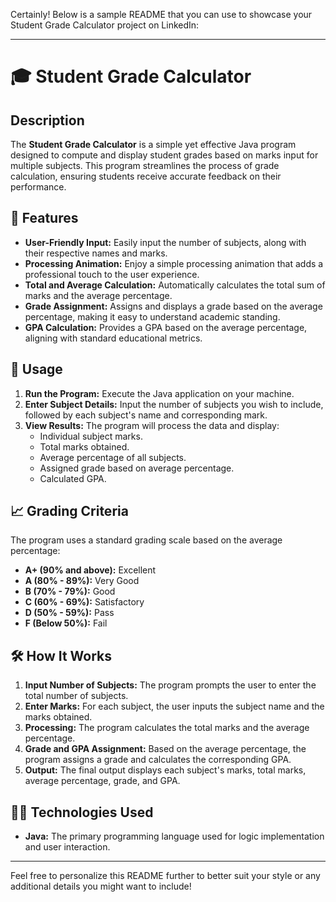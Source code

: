 Certainly! Below is a sample README that you can use to showcase your Student Grade Calculator project on LinkedIn:

---

# 🎓 Student Grade Calculator

## Description
The **Student Grade Calculator** is a simple yet effective Java program designed to compute and display student grades based on marks input for multiple subjects. This program streamlines the process of grade calculation, ensuring students receive accurate feedback on their performance.

## 🌟 Features
- **User-Friendly Input:** Easily input the number of subjects, along with their respective names and marks.
- **Processing Animation:** Enjoy a simple processing animation that adds a professional touch to the user experience.
- **Total and Average Calculation:** Automatically calculates the total sum of marks and the average percentage.
- **Grade Assignment:** Assigns and displays a grade based on the average percentage, making it easy to understand academic standing.
- **GPA Calculation:** Provides a GPA based on the average percentage, aligning with standard educational metrics.

## 🚀 Usage
1. **Run the Program:** Execute the Java application on your machine.
2. **Enter Subject Details:** Input the number of subjects you wish to include, followed by each subject's name and corresponding mark.
3. **View Results:** The program will process the data and display:
   - Individual subject marks.
   - Total marks obtained.
   - Average percentage of all subjects.
   - Assigned grade based on average percentage.
   - Calculated GPA.

## 📈 Grading Criteria
The program uses a standard grading scale based on the average percentage:
- **A+ (90% and above):** Excellent
- **A (80% - 89%):** Very Good
- **B (70% - 79%):** Good
- **C (60% - 69%):** Satisfactory
- **D (50% - 59%):** Pass
- **F (Below 50%):** Fail

## 🛠️ How It Works
1. **Input Number of Subjects:** The program prompts the user to enter the total number of subjects.
2. **Enter Marks:** For each subject, the user inputs the subject name and the marks obtained.
3. **Processing:** The program calculates the total marks and the average percentage.
4. **Grade and GPA Assignment:** Based on the average percentage, the program assigns a grade and calculates the corresponding GPA.
5. **Output:** The final output displays each subject's marks, total marks, average percentage, grade, and GPA.

## 👨‍💻 Technologies Used
- **Java:** The primary programming language used for logic implementation and user interaction.

---

Feel free to personalize this README further to better suit your style or any additional details you might want to include!
